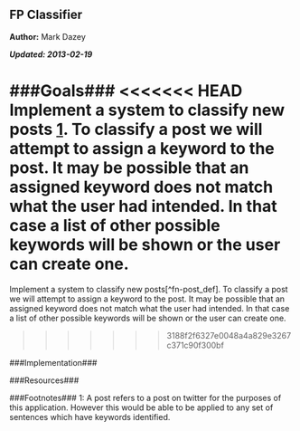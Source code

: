 FP Classifier
--------------
**Author:** Mark Dazey

_**Updated: 2013-02-19**_

###Goals###
<<<<<<< HEAD
Implement a system to classify new posts [1](#fn-post_def).  To classify a post we will attempt to assign a keyword to the post.  It may be possible that an assigned keyword does not match what the user had intended.  In that case a list of other possible keywords will be shown or the user can create one.
=======
Implement a system to classify new posts[^fn-post_def].  To classify a post we will attempt to assign a keyword to the post.  It may be possible that an assigned keyword does not match what the user had intended.  In that case a list of other possible keywords will be shown or the user can create one.
>>>>>>> 3188f2f6327e0048a4a829e3267c371c90f300bf

###Implementation###

###Resources###


###Footnotes###
1<a id="fn-post_def"/>: A post refers to a post on twitter for the purposes of this application.  However this would be able to be applied to any set of sentences which have keywords identified.
